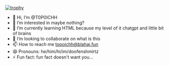 [![trophy](https://github-profile-trophy.vercel.app/?username=T0P0ICHH)](https://github.com/ryo-ma/github-profile-trophy)

- 👋 Hi, I’m @T0P0ICHH
- 👀 I’m interested in maybe nothing?
- 🌱 I’m currently learning HTML because my level of it chatgpt and little bit of brains
- 💞️ I’m looking to collaborate on what is this
- 📫 How to reach me topoichh@blahaj.fun
- 😄 Pronouns: he/him/hi/im/doofenshmirtz
- ⚡ Fun fact: fun fact doesn't want you...

<!---
T0P0ICHH/T0P0ICHH is a ✨ special ✨ repository because its `README.md` (this file) appears on your GitHub profile.
You can click the Preview link to take a look at your changes.
--->

